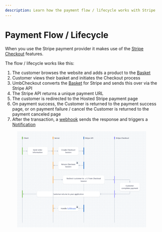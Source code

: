 ```yaml
---
description: Learn how the payment flow / lifecycle works with Stripe
---
```


# Payment Flow / Lifecycle

When you use the Stripe payment provider it makes use of the [Stripe Checkout](https://stripe.com/docs/payments/checkout) features.

The flow / lifecycle works like this:

1. The customer browses the website and adds a product to the [Basket](../../core-services/object-reference/basket.md)
2. Customer views their basket and initiates the Checkout process
3. UmbCheckout converts the [Basket](../../core-services/object-reference/basket.md) for Stripe and sends this over via the Stripe API
4. The Stripe API returns a unique payment URL
5. The customer is redirected to the Hosted Stripe payment page
6. On payment success, the Customer is returned to the payment success page, or on payment failure / cancel the Customer is returned to the payment canceled page
7. After the transaction, a [webhook](services/stripe-webhook-api/) sends the response and triggers a [Notification](notifications/)

<figure><img src="../../.gitbook/assets/Screenshot 2023-08-18 130555.png" alt=""><figcaption></figcaption></figure>

